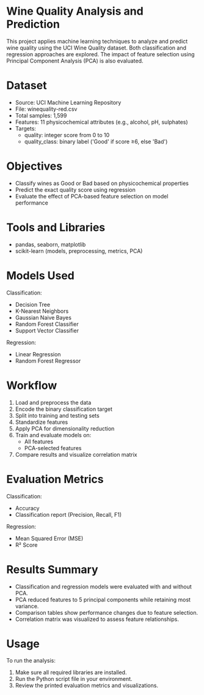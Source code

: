 # Wine Quality Analysis and Prediction

This project applies machine learning techniques to analyze and predict wine quality using the UCI Wine Quality dataset. Both classification and regression approaches are explored. The impact of feature selection using Principal Component Analysis (PCA) is also evaluated.

# Dataset

- Source: UCI Machine Learning Repository
- File: winequality-red.csv
- Total samples: 1,599
- Features: 11 physicochemical attributes (e.g., alcohol, pH, sulphates)
- Targets:
  - quality: integer score from 0 to 10
  - quality_class: binary label ('Good' if score ≥6, else 'Bad')

# Objectives

- Classify wines as Good or Bad based on physicochemical properties
- Predict the exact quality score using regression
- Evaluate the effect of PCA-based feature selection on model performance

# Tools and Libraries

- pandas, seaborn, matplotlib
- scikit-learn (models, preprocessing, metrics, PCA)

# Models Used

Classification:
- Decision Tree
- K-Nearest Neighbors
- Gaussian Naive Bayes
- Random Forest Classifier
- Support Vector Classifier

Regression:
- Linear Regression
- Random Forest Regressor

# Workflow

1. Load and preprocess the data
2. Encode the binary classification target
3. Split into training and testing sets
4. Standardize features
5. Apply PCA for dimensionality reduction
6. Train and evaluate models on:
   - All features
   - PCA-selected features
7. Compare results and visualize correlation matrix

# Evaluation Metrics

Classification:
- Accuracy
- Classification report (Precision, Recall, F1)

Regression:
- Mean Squared Error (MSE)
- R² Score

# Results Summary

- Classification and regression models were evaluated with and without PCA.
- PCA reduced features to 5 principal components while retaining most variance.
- Comparison tables show performance changes due to feature selection.
- Correlation matrix was visualized to assess feature relationships.

# Usage

To run the analysis:
1. Make sure all required libraries are installed.
2. Run the Python script file in your environment.
3. Review the printed evaluation metrics and visualizations.


